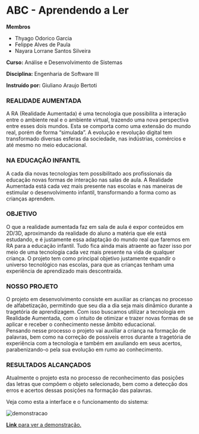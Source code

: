 # ABC - Aprendendo a Ler
<strong>Membros</strong>

- Thyago Odorico Garcia
- Felippe Alves de Paula
- Nayara Lorrane Santos Silveira


<strong>Curso:</strong> Análise e Desenvolvimento de Sistemas

<strong>Disciplina:</strong> Engenharia de Software III

<strong>Instruído por:</strong> Giuliano Araujo Bertoti

<h3>REALIDADE AUMENTADA</h3>
<p>A RA (Realidade Aumentada) é uma tecnologia que possibilita a interação entre o ambiente real e
o ambiente virtual, trazendo uma nova perspectiva entre esses dois mundos. Esta se comporta
como uma extensão do mundo real, porém de forma “simulada”.
A evolução e revolução digital tem transformado diversas esferas da sociedade, nas indústrias,
comércios e até mesmo no meio educacional.</p>

<h3>NA EDUCAÇÃO INFANTIL</h3>
<p>A cada dia novas tecnologias tem possibilitado aos profissionais da educação novas formas de
interação nas salas de aula. A Realidade Aumentada está cada vez mais presente nas escolas e
nas maneiras de estimular o desenvolvimento infantil, transformando a forma como as crianças
aprendem.</p>

<h3>OBJETIVO</h3>
<p>O que a realidade aumentada faz em sala de aula é expor conteúdos em 2D/3D, aproximando da
realidade do aluno a matéria que ele está estudando, e é justamente essa adaptação do mundo
real que faremos em RA para a educação infantil. Tudo fica ainda mais atraente ao fazer isso por
meio de uma tecnologia cada vez mais presente na vida de qualquer criança.
O projeto tem como principal objetivo justamente expandir o universo tecnológico nas escolas,
para que as crianças tenham uma experiência de aprendizado mais descontraída.</p>

<h3>NOSSO PROJETO</h3>
<p>O projeto em desenvolvimento consiste em auxiliar as crianças no processo de
alfabetização, permitindo que seu dia a dia seja mais dinâmico durante a tragetória de aprendizagem. Com isso buscamos utilizar a tecnologia em Realidade Aumentada, com o intuito de otimizar e trazer novas formas de se aplicar e receber o conhecimento nesse âmbito educacional.<br>Pensando nesse processo o projeto vai auxiliar a criança na formação de palavras, bem como na correção de possíveis erros durante a tragetória de experiência com a tecnologia e também em axuliando em seus acertos, parabenizando-o pela sua evolução em rumo ao conhecimento.</p>

<h3>RESULTADOS ALCANÇADOS</h3>
<p>Atualmente o projeto esta no processo de reconhecimento das posições das letras que compõem o objeto selecionado, bem como a detecção dos erros e acertos dessas posições na formação das palavras.</p>
<p>Veja como esta a interface e o funcionamento do sistema:</p>

![demonstracao](img/demonstracao.gif)

[**Link** para ver a demonstração.](https://togarci.github.io/ABC_AprendendoLer)
